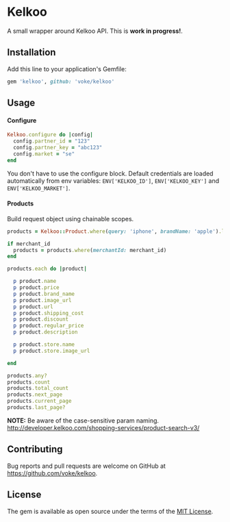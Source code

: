 # Kelkoo

A small wrapper around Kelkoo API. This is **work in progress!**.

## Installation

Add this line to your application's Gemfile:

```ruby
gem 'kelkoo', github: 'voke/kelkoo'
```

## Usage

#### Configure
```ruby
Kelkoo.configure do |config|
  config.partner_id = "123"
  config.partner_key = "abc123"
  config.market = "se"
end
```

You don't have to use the configure block. Default credentials are loaded
automatically from env variables: `ENV['KELKOO_ID']`, `ENV['KELKOO_KEY']`
and `ENV['KELKOO_MARKET']`.

#### Products
Build request object using chainable scopes.
```ruby
products = Kelkoo::Product.where(query: 'iphone', brandName: 'apple').limit(10)

if merchant_id
  products = products.where(merchantId: merchant_id)
end

products.each do |product|

  p product.name
  p product.price
  p product.brand_name
  p product.image_url
  p product.url
  p product.shipping_cost
  p product.discount
  p product.regular_price
  p product.description

  p product.store.name
  p product.store.image_url

end

products.any?
products.count
products.total_count
products.next_page
products.current_page
products.last_page?

```
**NOTE:** Be aware of the case-sensitive param naming.
http://developer.kelkoo.com/shopping-services/product-search-v3/

## Contributing

Bug reports and pull requests are welcome on GitHub at https://github.com/voke/kelkoo.

## License

The gem is available as open source under the terms of the [MIT License](http://opensource.org/licenses/MIT).
